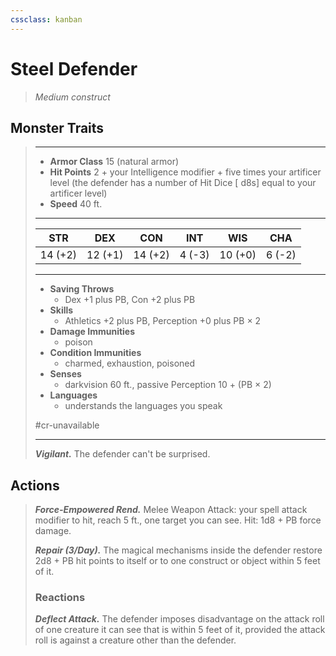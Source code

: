 ```yaml
---
cssclass: kanban
---
```


# Steel Defender
>*Medium construct*
## Monster Traits
>___
>- **Armor Class** 15 (natural armor)
>- **Hit Points** 2 + your Intelligence modifier + five times your artificer level (the defender has a number of Hit Dice [ d8s] equal to your artificer level)
>- **Speed** 40 ft.
>___
>|STR|DEX|CON|INT|WIS|CHA|
>|:---:|:---:|:---:|:---:|:---:|:---:|
>|14 (+2)|12 (+1)|14 (+2)|4 (-3)|10 (+0)|6 (-2)|
>___
>- **Saving Throws**
>	 - Dex +1 plus PB, Con +2 plus PB
>- **Skills**
>	 - Athletics +2 plus PB, Perception +0 plus PB × 2
>- **Damage Immunities**
>	 - poison
>- **Condition Immunities**
>	 - charmed, exhaustion, poisoned
>- **Senses**
>	 - darkvision 60 ft., passive Perception 10 + (PB × 2)
>- **Languages**
>	 - understands the languages you speak
>
> #cr-unavailable
>___
>***Vigilant.*** The defender can't be surprised.  
>
## Actions
>***Force-Empowered Rend.*** Melee Weapon Attack: your spell attack modifier to hit, reach 5 ft., one target you can see. Hit: 1d8 + PB force damage.  
>
>***Repair (3/Day).*** The magical mechanisms inside the defender restore 2d8 + PB hit points to itself or to one construct or object within 5 feet of it.  
>
>### Reactions
>***Deflect Attack.*** The defender imposes disadvantage on the attack roll of one creature it can see that is within 5 feet of it, provided the attack roll is against a creature other than the defender.